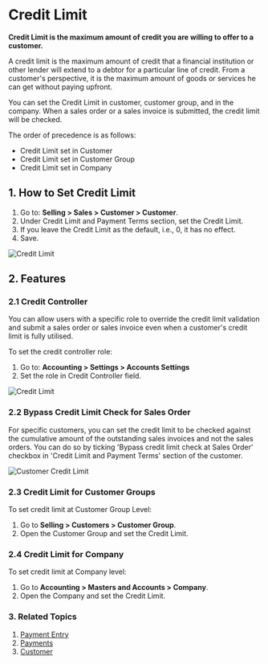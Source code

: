 <!-- add-breadcrumbs -->
# Credit Limit

**Credit Limit is the maximum amount of credit you are willing to offer to a customer.**


A credit limit is the maximum amount of credit that a financial institution or
other lender will extend to a debtor for a particular line of credit. From a
customer's perspective, it is the maximum amount of goods or services he can get without paying upfront.

You can set the Credit Limit in customer, customer group, and in the company.
When a sales order or a sales invoice is submitted, the credit limit will be checked.

The order of precedence is as follows:

* Credit Limit set in Customer
* Credit Limit set in Customer Group
* Credit Limit set in Company


## 1. How to Set Credit Limit
1. Go to: **Selling > Sales > Customer > Customer**.
1. Under Credit Limit and Payment Terms section, set the Credit Limit.
1. If you leave the Credit Limit as the default, i.e., 0, it has no effect.
1. Save.

<img class="screenshot" alt="Credit Limit" src="{{docs_base_url}}/assets/img/accounts/customer-credit-limit.png">

## 2. Features
### 2.1 Credit Controller
You can allow users with a specific role to override the credit limit validation and submit a sales order or sales invoice even when a customer's credit limit is fully utilised.

To set the credit controller role:

1. Go to: **Accounting > Settings > Accounts Settings**
1. Set the role in Credit Controller field.

<img class="screenshot" alt="Credit Limit" src="{{docs_base_url}}/assets/img/accounts/credit_controller_role.png">

### 2.2 Bypass Credit Limit Check for Sales Order

For specific customers, you can set the credit limit to be checked against the cumulative amount of the outstanding sales invoices and not the sales orders. You can do so by ticking 'Bypass credit limit check at Sales Order' checkbox in 'Credit Limit and Payment Terms' section of the customer.

<img class="screenshot" alt="Customer Credit Limit" src="{{docs_base_url}}/assets/img/crm/customer-credit-limit.png">


### 2.3 Credit Limit for Customer Groups
To set credit limit at Customer Group Level:

1. Go to **Selling > Customers > Customer Group**.
1. Open the Customer Group and set the Credit Limit.

### 2.4 Credit Limit for Company
To set credit limit at Company level:

1. Go to **Accounting > Masters and Accounts > Company**.
1. Open the Company and set the Credit Limit.

### 3. Related Topics
1. [Payment Entry](/docs/user/manual/en/accounts/payment-entry)
1. [Payments](/docs/user/manual/en/accounts/payments)
1. [Customer](/docs/user/manual/en/CRM/customer)
